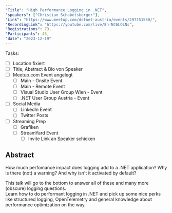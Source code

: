 ```yaml
---
"Title": "High Performance Logging in .NET",
"speakers": ["Christian Schabetsberger"],
"Link": "https://www.meetup.com/dotnet-austria/events/297751550/",
"RecordingLink": "https://youtube.com/live/8n-NC6LOLNs",
"Registrations": 73,
"Participants": 45,
"date": "2023-12-19"
---
```

Tasks:
- [ ] Location fixiert
- [ ] Title, Abstract & Bio von Speaker
- [ ] Meetup.com Event angelegt
	- [ ] Main - Onsite Event
	- [ ] Main - Remote Event
	- [ ] Visual Studio User Group Wien - Event
	- [ ] .NET User Group Austria - Event
- [ ] Social Media
	- [ ] LinkedIn Event
	- [ ] Twitter Posts
- [ ] Streaming Prep
	- [ ] Grafiken
	- [ ] StreamYard Event
		- [ ] Invite Link an Speaker schicken

## Abstract

How much perfomance impact does logging add to a .NET application? Why is there (not) a warning? And why isn't it activated by default?

This talk will go to the bottom to answer all of these and many more (obscure) logging questions.  
Learn how to do performant logging in .NET and pick up some nice perks like structured logging, OpenTelemetry and general knowledge about performance optimization on the way.